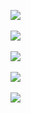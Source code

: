 ![](http://geekresearchlab.net/coursera/crypto1/el-12.jpg)<br><br>
![](http://geekresearchlab.net/coursera/crypto1/el-13.jpg)<br><br>
![](http://geekresearchlab.net/coursera/crypto1/el-14.jpg)<br><br>
![](http://geekresearchlab.net/coursera/crypto1/el-15.jpg)<br><br>
![](http://geekresearchlab.net/coursera/crypto1/el-16.jpg)<br>
